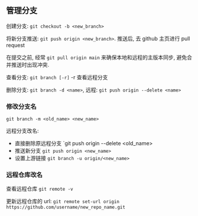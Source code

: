 ## 管理分支

创建分支: `git checkout -b <new_branch>`

将新分支推送: `git push origin <new_branch>`. 推送后, 去 github 主页进行 pull request

在提交之前, 经常 `git pull origin main` 来确保本地和远程的主版本同步, 避免合并推送时出现冲突.

查看分支: `git branch [-r]` -r 查看远程分支

删除分支: `git branch -d <name>`, 远程: `git push origin --delete <name>`


### 修改分支名

`git branch -m <old_name> <new_name>`

远程分支改名:
- 直接删除原远程分支 `git push origin --delete <old_name>
- 推送新分支 `git push origin <new_name>`
- 设置上游链接 `git branch -u origin/<new_name>`

### 远程仓库改名

查看远程仓库
`git remote -v` 

更新远程仓库的 url:
`git remote set-url origin https://github.com/username/new_repo_name.git`


